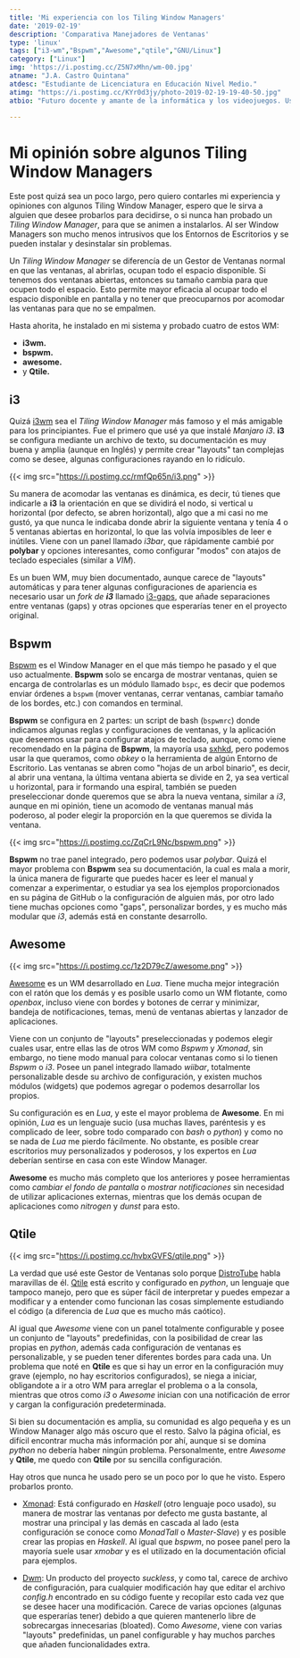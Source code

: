```yaml
---
title: 'Mi experiencia con los Tiling Window Managers'
date: '2019-02-19'
description: 'Comparativa Manejadores de Ventanas'
type: 'linux'
tags: ["i3-wm","Bspwm","Awesome","qtile","GNU/Linux"]
category: ["Linux"]
img: 'https://i.postimg.cc/Z5N7xMhn/wm-00.jpg'
atname: "J.A. Castro Quintana"
atdesc: "Estudiante de Licenciatura en Educación Nivel Medio."
atimg: "https://i.postimg.cc/KYr0d3jy/photo-2019-02-19-19-40-50.jpg"
atbio: "Futuro docente y amante de la informática y los videojuegos. Uso Linux desde el 2016 y me gusta poder aprender y compartir lo que aprendo con otros."

---
```


# Mi opinión sobre algunos Tiling Window Managers

Este post quizá sea un poco largo, pero quiero contarles mi experiencia y opiniones con algunos Tiling Window Manager, espero que le sirva a alguien que desee probarlos para decidirse, o si nunca han probado un _Tiling Window Manager_, para que se animen a instalarlos. Al ser Window Managers son mucho menos intrusivos que los Entornos de Escritorios y se pueden instalar y desinstalar sin problemas.

Un _Tiling Window Manager_ se diferencía de un Gestor de Ventanas normal en que las ventanas, al abrirlas, ocupan todo el espacio disponible. Si tenemos dos ventanas abiertas, entonces su tamaño cambia para que ocupen todo el espacio. Esto permite mayor eficacia al ocupar todo el espacio disponible en pantalla y no tener que preocuparnos por acomodar las ventanas para que no se empalmen.

Hasta ahorita, he instalado en mi sistema y probado cuatro de estos WM:

+ **i3wm.**
+ **bspwm.**
+ **awesome.**
+ y **Qtile.**

## i3

Quizá [i3wm](https://i3wm.org/) sea el _Tiling Window Manager_ más famoso y el más amigable para los principiantes. Fue el primero que usé ya que instalé _Manjaro i3_. **i3** se configura mediante un archivo de texto, su documentación es muy buena y amplia (aunque en Inglés) y permite crear "layouts" tan complejas como se desee, algunas configuraciones rayando en lo ridículo.

{{< img src="https://i.postimg.cc/rmfQp65n/i3.png" >}}


Su manera de acomodar las ventanas es dinámica, es decir, tú tienes que indicarle a **i3** la orientación en que se dividirá el nodo, si vertical u horizontal (por defecto, se abren horizontal), algo que a mi casi no me gustó, ya que nunca le indicaba donde abrir la siguiente ventana y tenía 4 o 5 ventanas abiertas en horizontal, lo que las volvía imposibles de leer e inútiles. Viene con un panel llamado _i3bar_, que rápidamente cambié por **polybar** y opciones interesantes, como configurar "modos" con atajos de teclado especiales (similar a _VIM_).

Es un buen WM, muy bien documentado, aunque carece de "layouts" automáticas y para tener algunas configuraciones de apariencia es necesario usar un _fork de **i3**_ llamado [i3-gaps](https://github.com/Airblader/i3), que añade separaciones entre ventanas (gaps) y otras opciones que esperarías tener en el proyecto original.

## Bspwm

[Bspwm](https://github.com/baskerville/bspwm) es el Window Manager en el que más tiempo he pasado y el que uso actualmente. **Bspwm** solo se encarga de mostrar ventanas, quien se encarga de controlarlas es un módulo llamado `bspc`, es decir que podemos enviar órdenes a `bspwm` (mover ventanas, cerrar ventanas, cambiar tamaño de los bordes, etc.) con comandos en terminal.

**Bspwm** se configura en 2 partes: un script de bash (`bspwmrc`) donde indicamos algunas reglas y configuraciones de ventanas, y la aplicación que deseemos usar para configurar atajos de teclado, aunque, como viene recomendado en la página de **Bspwm**, la mayoría usa [sxhkd](https://github.com/baskerville/sxhkd), pero podemos usar la que queramos, como _obkey_ o la herramienta de algún Entorno de Escritorio. Las ventanas se abren como "hojas de un arbol binario", es decir, al abrir una ventana, la última ventana abierta se divide en 2, ya sea vertical u horizontal, para ir formando una espiral, también se pueden preseleccionar donde queremos que se abra la nueva ventana, similar a _i3_, aunque en mi opinión, tiene un acomodo de ventanas manual más poderoso, al poder elegir la proporción en la que queremos se divida la ventana.

{{< img src="https://i.postimg.cc/ZqCrL9Nc/bspwm.png" >}}

**Bspwm** no trae panel integrado, pero podemos usar _polybar_. Quizá el mayor problema con **Bspwm** sea su documentación, la cual es mala a morir, la única manera de figurarte que puedes hacer es leer el manual y comenzar a experimentar, o estudiar ya sea los ejemplos proporcionados en su página de GitHub o la configuración de alguien más, por otro lado tiene muchas opciones como "gaps", personalizar bordes, y es mucho más modular que _i3_, además está en constante desarrollo.

## Awesome

{{< img src="https://i.postimg.cc/1z2D79cZ/awesome.png" >}}

[Awesome](https://awesomewm.org/) es un WM desarrollado en _Lua_. Tiene mucha mejor integración con el ratón que los demás y es posible usarlo como un WM flotante, como _openbox_, incluso viene con bordes y botones de cerrar y minimizar, bandeja de notificaciones, temas, menú de ventanas abiertas y lanzador de aplicaciones.

Viene con un conjunto de "layouts" preseleccionadas y podemos elegir cuales usar, entre ellas las de otros WM como _Bspwm_ y _Xmonad_, sin embargo, no tiene modo manual para colocar ventanas como si lo tienen _Bspwm_ o _i3_. Posee un panel integrado llamado _wiibar_, totalmente personalizable desde su archivo de configuración, y existen muchos módulos (widgets) que podemos agregar o podemos desarrollar los propios.

Su configuración es en _Lua_, y este el mayor problema de **Awesome**. En mi opinión, _Lua_ es un lenguaje sucio (usa muchas llaves, paréntesis y es complicado de leer, sobre todo comparado con _bash_ o _python_) y como no se nada de _Lua_ me pierdo fácilmente. No obstante, es posible crear escritorios muy personalizados y poderosos, y los expertos en _Lua_ deberían sentirse en casa con este Window Manager.

**Awesome** es mucho más completo que los anteriores y posee herramientas como _cambiar el fondo de pantalla_ o _mostrar notificaciones_ sin necesidad de utilizar aplicaciones externas, mientras que los demás ocupan de aplicaciones como _nitrogen_ y _dunst_ para esto.

## Qtile

{{< img src="https://i.postimg.cc/hvbxGVFS/qtile.png" >}}

La verdad que usé este Gestor de Ventanas solo porque [DistroTube](https://www.youtube.com/channel/UCVls1GmFKf6WlTraIb_IaJg) habla maravillas de él. [Qtile](http://www.qtile.org/) está escrito y configurado en _python_, un lenguaje que tampoco manejo, pero que es súper fácil de interpretar y puedes empezar a modificar y a entender como funcionan las cosas simplemente estudiando el código (a diferencia de _Lua_ que es mucho más caótico).

Al igual que _Awesome_ viene con un panel totalmente configurable y posee un conjunto de "layouts" predefinidas, con la posibilidad de crear las propias en _python_, además cada configuración de ventanas es personalizable, y se pueden tener diferentes bordes para cada una. Un problema que noté en **Qtile** es que si hay un error en la configuración muy grave (ejemplo, no hay escritorios configurados), se niega a iniciar, obligandote a ir a otro WM para arreglar el problema o a la consola, mientras que otros como _i3_ o _Awesome_ inician con una notificación de error y cargan la configuración predeterminada.

Si bien su documentación es amplia, su comunidad es algo pequeña y es un Window Manager algo más oscuro que el resto. Salvo la página oficial, es difícil encontrar mucha más información por ahí, aunque si se domina _python_ no debería haber ningún problema. Personalmente, entre _Awesome_ y **Qtile**, me quedo con **Qtile** por su sencilla configuración.

Hay otros que nunca he usado pero se un poco por lo que he visto. Espero probarlos pronto.

- [Xmonad](https://xmonad.org/): Está configurado en _Haskell_ (otro lenguaje poco usado), su manera de mostrar las ventanas por defecto me gusta bastante, al mostrar una principal y las demás en cascada al lado (esta configuración se conoce como _MonadTall_ o _Master-Slave_) y es posible crear las propias en _Haskell_. Al igual que _bspwm_, no posee panel pero la mayoría suele usar _xmobar_ y es el utilizado en la documentación oficial para ejemplos.

- [Dwm](https://dwm.suckless.org/): Un producto del proyecto _suckless_, y como tal, carece de archivo de configuración, para cualquier modificación hay que editar el archivo _config.h_ encontrado en su código fuente y recopilar esto cada vez que se desee hacer una modificación. Carece de varias opciones (algunas que esperarías tener) debido a que quieren mantenerlo libre de sobrecargas innecesarias (bloated). Como _Awesome_, viene con varias "layouts" predefinidas, un panel configurable y hay muchos parches que añaden funcionalidades extra.
